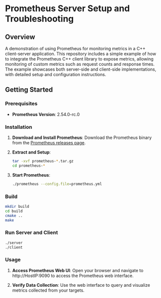 # Prometheus Server Setup and Troubleshooting

## Overview
A demonstration of using Prometheus for monitoring metrics in a C++ client-server application. This repository includes a simple example of how to integrate the Prometheus C++ client library to expose metrics, allowing monitoring of custom metrics such as request counts and response times. The example showcases both server-side and client-side implementations, with detailed setup and configuration instructions.

## Getting Started

### Prerequisites

- **Prometheus Version**: 2.54.0-rc.0

### Installation

1. **Download and Install Prometheus**:
   Download the Prometheus binary from the [Prometheus releases page](https://prometheus.io/download/).

2. **Extract and Setup**:
   ```bash
   tar -xvf prometheus-*.tar.gz
   cd prometheus-*
   ```
3. **Start Prometheus**:
   ```bash
   ./prometheus --config.file=prometheus.yml
   ```
### Build

   ```bash
   mkdir build
   cd build
   cmake ..
   make
   ```
### Run Server and Client

   ```bash
   ./server
   ./client
   ```

### Usage

1. **Access Prometheus Web UI**:
Open your browser and navigate to http://HostIP:9090 to access the Prometheus web interface.

2. **Verify Data Collection**:
Use the web interface to query and visualize metrics collected from your targets.


